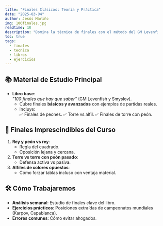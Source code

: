 ```yaml
---
title: "Finales Clásicos: Teoría y Práctica"
date: "2025-03-04"
author: Jesús Mariño
img: 100finales.jpg
readtime: 10
description: "Domina la técnica de finales con el método del GM Levenfish y el libro '100 finales que hay que saber'."
toc: true
tags:
  - finales
  - tecnica
  - libros
  - ejercicios
---
```


## 📚 **Material de Estudio Principal**
- **Libro base**:  
  *"100 finales que hay que saber"* (GM Levenfish y Smyslov).  
  - Cubre finales **básicos y avanzados** con ejemplos de partidas reales.  
  - Incluye:  
    ✅ Finales de peones.
    ✅ Torre vs alfil.
    ✅ Finales de torre con peón.

## 🧩 **Finales Imprescindibles del Curso**
1. **Rey y peón vs rey**:  
   - Regla del cuadrado.  
   - Oposición lejana y cercana.  
2. **Torre vs torre con peón pasado**:  
   - Defensa activa vs pasiva.  
3. **Alfiles de colores opuestos**:  
   - Cómo forzar tablas incluso con ventaja material.  

## 🛠️ **Cómo Trabajaremos**
- **Análisis semanal**: Estudio de finales clave del libro.  
- **Ejercicios prácticos**: Posiciones extraídas de campeonatos mundiales (Karpov, Capablanca).  
- **Errores comunes**: Cómo evitar ahogados.
